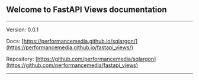 ## Welcome to FastAPI Views documentation

---
Version: 0.0.1

Docs: [https://performancemedia.github.io/sqlargon/](https://performancemedia.github.io/fastapi_views/)

Repository: [https://github.com/performancemedia/sqlargon](https://github.com/performancemedia/fastapi_views)


---
